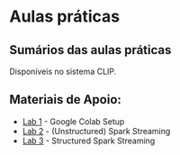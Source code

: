 # Aulas práticas

## Sumários das aulas práticas
Disponíveis no sistema CLIP.

## Materiais de Apoio:
* [Lab 1](lab1)  - Google Colab Setup
* [Lab 2](lab2)  - (Unstructured) Spark Streaming
* [Lab 3](lab3)  - Structured Spark Streaming


<!--
* [Aula 1](aula1) (Descoberta e ambiente de desenvolvimento)
* [Aula 2](aula2) (Webservices REST)
* [Aula 3](aula3) (Apresentação do projeto. Erros de comunicação em clientes REST e aspetos de concorrência em serviços REST)
* Aula 4. Suporte à realização do trabalho.
* [Aula 5](aula5) (Webservices SOAP)
* Aula 6. Suporte à realização do trabalho.
* [Aula 7](aula7) (HTTPS e SSL/TLS)
* Aula 8. Suporte à realização da componente de https do segundo trabalho.
* [Aula 9](aula9) (OAuth e interação com serviço externo Dropbox)
* [Aula 10](aula10) (Kafka, Zookeeper, e alternativas de suporte à Replicação no Projeto)
* Aula 11. Suporte à realização da componente de https do segundo trabalho.
* Aula 12. Suporte à realização da componente de https do segundo trabalho.

-->
